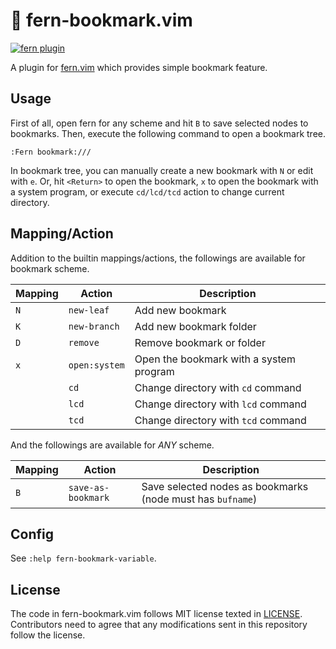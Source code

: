 # 🌿 fern-bookmark.vim

[![fern plugin](https://img.shields.io/badge/🌿%20fern-plugin-yellowgreen)](https://github.com/lambdalisue/fern.vim)

A plugin for [fern.vim](https://github.com/lambdalisue/fern.vim) which provides simple bookmark feature.

## Usage

First of all, open fern for any scheme and hit `B` to save selected nodes to bookmarks.
Then, execute the following command to open a bookmark tree.

```
:Fern bookmark:///
```

In bookmark tree, you can manually create a new bookmark with `N` or edit with `e`.
Or, hit `<Return>` to open the bookmark, `x` to open the bookmark with a system
program, or execute `cd/lcd/tcd` action to change current directory.

## Mapping/Action

Addition to the builtin mappings/actions, the followings are available for bookmark scheme.

| Mapping | Action        | Description                             |
| ------- | ------------- | --------------------------------------- |
| `N`     | `new-leaf`    | Add new bookmark                        |
| `K`     | `new-branch`  | Add new bookmark folder                 |
| `D`     | `remove`      | Remove bookmark or folder               |
| `x`     | `open:system` | Open the bookmark with a system program |
|         | `cd`          | Change directory with `cd` command      |
|         | `lcd`         | Change directory with `lcd` command     |
|         | `tcd`         | Change directory with `tcd` command     |

And the followings are available for _ANY_ scheme.

| Mapping | Action             | Description                                                |
| ------- | ------------------ | ---------------------------------------------------------- |
| `B`     | `save-as-bookmark` | Save selected nodes as bookmarks (node must has `bufname`) |

## Config

See `:help fern-bookmark-variable`.

## License

The code in fern-bookmark.vim follows MIT license texted in [LICENSE](./LICENSE).
Contributors need to agree that any modifications sent in this repository follow the license.
